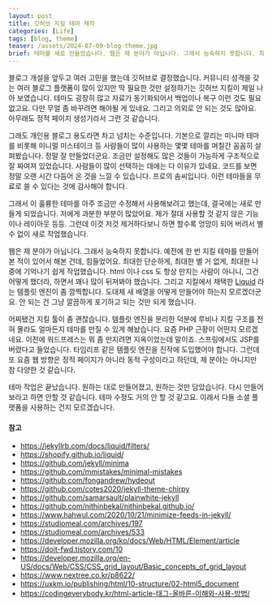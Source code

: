 ```yaml
---
layout: post
title: 깃허브 지킬 테마 제작
categories: [Life]
tags: [blog, theme]
teaser: /assets/2024-07-09-blog-theme.jpg
brief: 테마를 새로 만들었습니다. 웹은 제 분야가 아닙니다. 그래서 능숙하지 못합니다. 최대한 단순하게, 최대한 별 거 없게, 최대한 나중에 기억나기 쉽게 해봤습니다. 원하는 대로 만들어졌고, 원하는 것만 담았습니다. 다시 만들어 보라고 하면 안할 것 같습니다.
---
```


블로그 개설을 앞두고 여러 고민을 했는데 깃허브로 결정했습니다. 커뮤니티 성격을 갖는 여러 블로그 플랫폼이 많이 있지만 딱 필요한 것만 설정하기는 깃허브 지킬이 제일 나아 보였습니다. 테마도 굉장히 많고 자료가 동기화되어서 백업이나 복구 이런 것도 필요없고요. 다만 무얼 좀 바꾸려면 해야될 게 있네요. 그리고 의외로 안 되는 것도 많아요. 아무래도 정적 페이지 생성기라서 그런 것 같습니다.

그래도 개인용 블로그 용도라면 차고 넘치는 수준입니다. 기본으로 깔리는 미니마 테마를 비롯해 미니멀 미스테이크 등 사람들이 많이 사용하는 몇몇 테마를 며칠간 꼼꼼히 살펴봤습니다. 정말 잘 만들었더군요. 조금만 설정해도 많은 것들이 가능하게 구조적으로 잘 짜여져 있었습니다. 사람들이 많이 선택하는 데에는 다 이유가 있네요. 코드를 보면 정말 오랜 시간 다듬어 온 것을 느낄 수 있습니다. 프로의 솜씨입니다. 이런 테마들을 무료로 쓸 수 있다는 것에 감사해야 합니다.

그래서 이 훌륭한 테마를 아주 조금만 수정해서 사용해보려고 했는데, 결국에는 새로 만들게 되었습니다. 저에게 과분한 부분이 많았어요. 제가 절대 사용할 것 같지 않은 기능이나 레이아웃 등등. 그런데 이것 저것 제거하다보니 하면 할수록 엉망이 되어 버려서 별 수 없이 새로 작업했습니다.

웹은 제 분야가 아닙니다. 그래서 능숙하지 못합니다. 예전에 한 번 지킬 테마를 만들어본 적이 있어서 해본 건데, 힘들었어요. 최대한 단순하게, 최대한 별 거 없게, 최대한 나중에 기억나기 쉽게 작업했습니다. html 이나 css 도 항상 만지는 사람이 아니니, 그건 어떻게 했더라, 하면서 꽤나 많이 뒤져봐야 했습니다. 그리고 지킬에서 채택한 [Liquid](https://shopify.github.io/liquid/) 라는 템플릿 엔진이 좀 깜찍합니다. 도대체 새 배열을 어떻게 만들어야 하는지 모르겠더군요. 안 되는 건 그냥 깔끔하게 포기하고 되는 것만 되게 했습니다.

어찌됐건 지킬 툴이 좀 괜찮습니다. 템플릿 엔진을 분리한 덕분에 루비나 지킬 구조를 전혀 몰라도 얼마든지 테마를 만질 수 있게 해놨습니다. 요즘 PHP 근황이 어떤지 모르겠네요. 이전에 워드프레스는 뭐 좀 만지려면 지옥이었는데 말이죠. 스프링에서도 JSP를 버렸다고 들었습니다. 타임리프 같은 템플릿 엔진을 진작에 도입했어야 합니다. 그런데 또 요즘 웹 방향은 정적 페이지가 아니라 동적 구성이라고 하던데, 제 분야는 아니지만 참 다양한 것 같습니다.

테마 작업은 끝났습니다. 원하는 대로 만들어졌고, 원하는 것만 담았습니다. 다시 만들어 보라고 하면 안할 것 같습니다. 테마 수정도 거의 안 할 것 같고요. 이래서 다들 소셜 플랫폼을 사용하는 건지 모르겠습니다.


#### 참고
* <https://jekyllrb.com/docs/liquid/filters/>
* <https://shopify.github.io/liquid/>
* <https://github.com/jekyll/minima>
* <https://github.com/mmistakes/minimal-mistakes>
* <https://github.com/fongandrew/hydeout>
* <https://github.com/cotes2020/jekyll-theme-chirpy>
* <https://github.com/samarsault/plainwhite-jekyll>
* <https://github.com/nithinbekal/nithinbekal.github.io/>
* <https://www.hahwul.com/2020/10/21/minimize-feeds-in-jekyll/>
* <https://studiomeal.com/archives/197>
* <https://studiomeal.com/archives/533>
* <https://developer.mozilla.org/ko/docs/Web/HTML/Element/article>
* <https://doit-fwd.tistory.com/10>
* <https://developer.mozilla.org/en-US/docs/Web/CSS/CSS_grid_layout/Basic_concepts_of_grid_layout>
* <https://www.nextree.co.kr/p8622/>
* <https://uxkm.io/publishing/html/10-structure/02-html5_document>
* <https://codingeverybody.kr/html-article-태그-올바른-이해와-사용-방법/>

